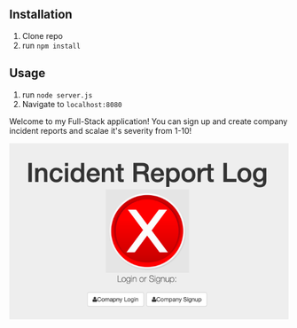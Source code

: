 ## Installation

1. Clone repo
2. run `npm install`

## Usage

1. run `node server.js`
2. Navigate to `localhost:8080`

Welcome to my Full-Stack application! You can sign up and create company incident reports and scalae it's severity from 1-10!

![alt text](incident.jpg)


